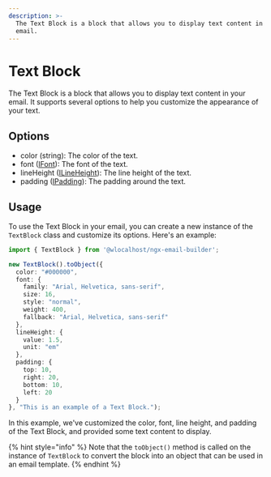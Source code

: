 ```yaml
---
description: >-
  The Text Block is a block that allows you to display text content in your
  email.
---
```


# Text Block

The Text Block is a block that allows you to display text content in your email. It supports several options to help you customize the appearance of your text.

## **Options**

* color (string): The color of the text.
* font ([IFont](../../interfaces.md#ifont)): The font of the text.
* lineHeight ([ILineHeight](../../interfaces.md#ilineheight)): The line height of the text.
* padding ([IPadding](../../interfaces.md#ipadding)): The padding around the text.

## **Usage**

To use the Text Block in your email, you can create a new instance of the `TextBlock` class and customize its options. Here's an example:

```typescript
import { TextBlock } from '@wlocalhost/ngx-email-builder';

new TextBlock().toObject({
  color: "#000000",
  font: {
    family: "Arial, Helvetica, sans-serif",
    size: 16,
    style: "normal",
    weight: 400,
    fallback: "Arial, Helvetica, sans-serif"
  },
  lineHeight: {
    value: 1.5,
    unit: "em"
  },
  padding: {
    top: 10,
    right: 20,
    bottom: 10,
    left: 20
  }
}, "This is an example of a Text Block.");
```

In this example, we've customized the color, font, line height, and padding of the Text Block, and provided some text content to display.&#x20;

{% hint style="info" %}
Note that the `toObject()` method is called on the instance of `TextBlock` to convert the block into an object that can be used in an email template.
{% endhint %}
